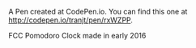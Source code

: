 A Pen created at CodePen.io. You can find this one at http://codepen.io/tranjt/pen/rxWZPP.


FCC Pomodoro Clock made in early 2016

 
